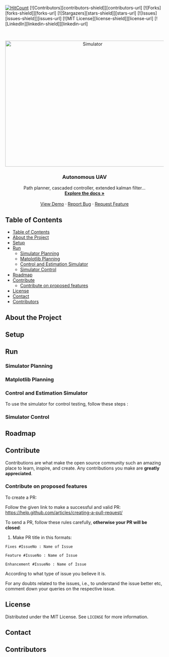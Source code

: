 [![HitCount](http://hits.dwyl.com/guilyx/autonomous-uav.svg)](http://hits.dwyl.com/guilyx/autonomous-uav)
[![Contributors][contributors-shield]][contributors-url]
[![Forks][forks-shield]][forks-url]
[![Stargazers][stars-shield]][stars-url]
[![Issues][issues-shield]][issues-url]
[![MIT License][license-shield]][license-url]
[![LinkedIn][linkedin-shield]][linkedin-url]

<br />
<p align="center">
    <img src="misc/controls-menu.gif" alt="Simulator" width="540" height="400">
  </a>

  <h3 align="center">Autonomous UAV</h3>

  <p align="center">
     Path planner, cascaded controller, extended kalman filter...
    <br />
    <a href="https://github.com/aiegoo/drones/wiki"><strong>Explore the docs »</strong></a>
    <br />
    <br />
    <a href="https://github.com/aiegoo/drones/wiki/simulator-samples">View Demo</a>
    ·
    <a href="https://github.com/aiegoo/finalproject/issues">Report Bug</a>
    ·
    <a href="https://github.com/aiegoo/finalproject/pulls">Request Feature</a>
  </p>
</p>



## Table of Contents

- [Table of Contents](#table-of-contents)
- [About the Project](#about-the-project)
- [Setup](#setup)
- [Run](#run)
  - [Simulator Planning](#simulator-planning)
  - [Matplotlib Planning](#matplotlib-planning)
  - [Control and Estimation Simulator](#control-and-estimation-simulator)
  - [Simulator Control](#simulator-control)
- [Roadmap](#roadmap)
- [Contribute](#contribute)
  - [Contribute on proposed features](#contribute-on-proposed-features)
- [License](#license)
- [Contact](#contact)
- [Contributors](#contributors)

## About the Project


## Setup

## Run

### Simulator Planning

### Matplotlib Planning

### Control and Estimation Simulator


To use the simulator for control testing, follow these steps :


### Simulator Control

## Roadmap

## Contribute

Contributions are what make the open source community such an amazing place to learn, inspire, and create. Any contributions you make are **greatly appreciated**.

### Contribute on proposed features

To create a PR:

Follow the given link to make a successful and valid PR: https://help.github.com/articles/creating-a-pull-request/

To send a PR, follow these rules carefully, **otherwise your PR will be closed**:

1. Make PR title in this formats: 
```
Fixes #IssueNo : Name of Issue
``` 
```
Feature #IssueNo : Name of Issue
```
```
Enhancement #IssueNo : Name of Issue
```

According to what type of issue you believe it is.

For any doubts related to the issues, i.e., to understand the issue better etc, comment down your queries on the respective issue.

## License

Distributed under the MIT License. See `LICENSE` for more information.

## Contact

## Contributors
